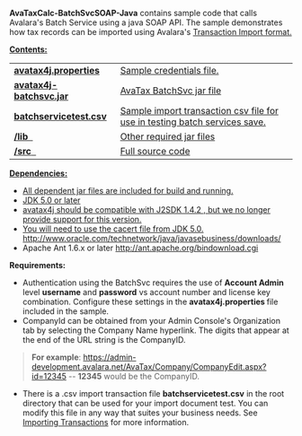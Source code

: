 <p><strong>AvaTaxCalc-BatchSvcSOAP-Java</strong> contains sample code that calls Avalara's Batch Service using a java SOAP API. The sample demonstrates how tax records can be imported using Avalara's <a href="http://help.avalara.com/000_AvaTax_Calc/000AvaTaxCalc_User_Guide/090_Tools/090_Import_Data/9G0/" target="_blank"> Transaction Import format.
  
  </p>
<p><strong>Contents:</strong></p>
<table width="674" border="0" cellspacing="2" cellpadding="2">
  <tr>
    <td width="180"><strong>avatax4j.properties</strong></td>
    <td width="480">Sample credentials file.</td>
  </tr>
  <tr>
    <td><strong>avatax4j-batchsvc.jar</strong></td>
    <td>AvaTax BatchSvc jar file</td>
  </tr>
  <tr>
    <td><strong>batchservicetest.csv</strong></td>
    <td>Sample import transaction csv file for use in testing batch services save. </td>
  </tr>
  <tr>
    <td><strong>/lib &nbsp;</strong></td>
    <td>Other required jar files </td>
  </tr>
  <tr>
    <td><strong>/src</strong> &nbsp;</td>
    <td>Full source code</td>
  </tr>
</table>
<p><strong>Dependencies:</strong> </p>
<ul>
  <li>All dependent jar files are included for build and running.    </li>
  <li>JDK 5.0 or later    </li>
  <li>avatax4j should be compatible with J2SDK 1.4.2 , but we no longer provide support for this version.    </li>
  <li>You will need to use the cacert file from JDK 5.0.   <a href="http://www.oracle.com/technetwork/java/javasebusiness/downloads/" target="_blank">http://www.oracle.com/technetwork/java/javasebusiness/downloads/</a> </li>
  <li>Apache Ant 1.6.x or later   <a href="http://ant.apache.org/bindownload.cgi" target="_blank">http://ant.apache.org/bindownload.cgi    </a></li>
</ul>
<p><strong>Requirements:</strong>  </p>
<ul>
  <li>Authentication using the BatchSvc requires the use of <strong>Account Admin</strong> level <strong>username</strong> and <strong>password</strong> vs account number and license key combination. Configure these settings in the <strong>avatax4j.properties </strong>file included in the sample.    </li>
  <li>CompanyId can be obtained from your Admin Console's  Organization tab by selecting the Company Name hyperlink. The digits that appear at the end of the URL string is the CompanyID.    </li>
</ul>
<blockquote>
  <p><strong>For example</strong>:  <a href="https://admin-development.avalara.net">https://admin-development.avalara.net/AvaTax/Company/CompanyEdit.aspx?id=12345</a> -- <strong>12345</strong> would be the CompanyID.    </p>
</blockquote>
<ul>
  <li>There is a .csv import transaction file <strong>batchservicetest.csv</strong> in the root directory  that can be used for your import document test. You can modify this file in any way that suites your business needs. See <a href="http://help.avalara.com/000_AvaTax_Calc/000AvaTaxCalc_User_Guide/090_Tools/090_Import_Data/9G0" target="_blank">Importing Transactions</a> for more information.</li>
</ul>
